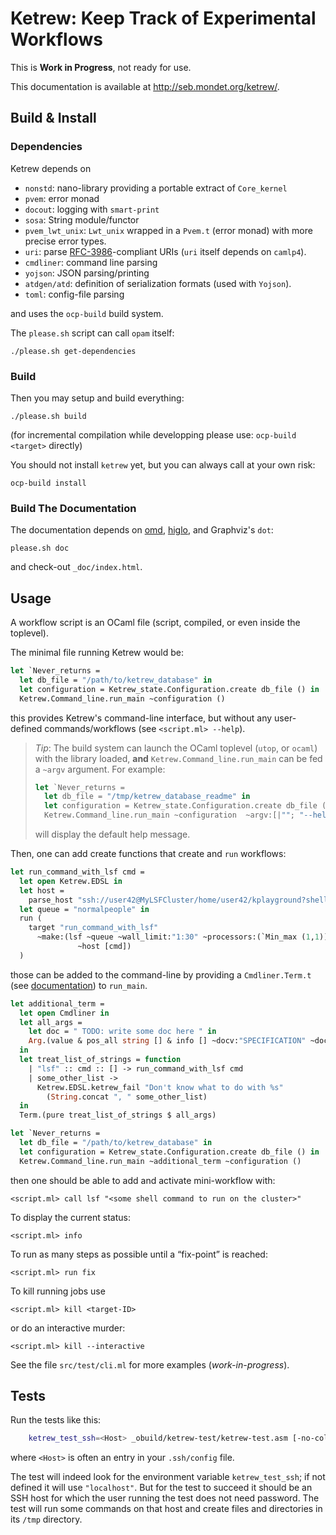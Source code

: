 Ketrew: Keep Track of Experimental Workflows
============================================

This is **Work in Progress**, not ready for use.

This documentation is available at <http://seb.mondet.org/ketrew/>.

Build & Install
---------------

### Dependencies

Ketrew depends on

- `nonstd`: nano-library providing a portable extract of `Core_kernel`
- `pvem`: error monad
- `docout`: logging with `smart-print`
- `sosa`:  String module/functor
- `pvem_lwt_unix`: `Lwt_unix` wrapped in a `Pvem.t` (error monad) with more
precise error types.
- `uri`:
parse [RFC-3986](http://www.ietf.org/rfc/rfc3986.txt)-compliant URIs
(`uri` itself depends on `camlp4`).
- `cmdliner`: command line parsing
- `yojson`: JSON parsing/printing
- `atdgen/atd`: definition of serialization formats (used with `Yojson`).
- `toml`: config-file parsing

and uses the `ocp-build` build system.

The `please.sh` script can call `opam` itself:

    ./please.sh get-dependencies

### Build

Then you may setup and build everything:

    ./please.sh build

(for incremental compilation while developping please use: `ocp-build <target>`
directly)

You should not install `ketrew` yet, but you can always call at your own risk:

    ocp-build install

### Build The Documentation

The documentation depends on [omd](https://github.com/ocaml/omd),
[higlo](http://zoggy.github.io/higlo/),
and Graphviz's `dot`:

    please.sh doc

and check-out `_doc/index.html`.

Usage
-----

A workflow script is an OCaml file (script, compiled, or even inside the
toplevel).

The minimal file running Ketrew would be:

```ocaml
let `Never_returns =
  let db_file = "/path/to/ketrew_database" in
  let configuration = Ketrew_state.Configuration.create db_file () in
  Ketrew.Command_line.run_main ~configuration ()
```

this provides Ketrew's command-line interface, but without any user-defined
commands/workflows (see `<script.ml> --help`).

> *Tip*: The build system can launch the OCaml toplevel (`utop`, or `ocaml`)
> with the library loaded, **and** `Ketrew.Command_line.run_main`
> can be fed a `~argv` argument. For example:
> 
> ```ocaml
> let `Never_returns =
>   let db_file = "/tmp/ketrew_database_readme" in
>   let configuration = Ketrew_state.Configuration.create db_file () in
>   Ketrew.Command_line.run_main ~configuration  ~argv:[|""; "--help"|] ()
> ```
> 
> will display the default help message.

Then, one can add create functions that create and `run` workflows:

```ocaml
let run_command_with_lsf cmd =
  let open Ketrew.EDSL in
  let host = 
    parse_host "ssh://user42@MyLSFCluster/home/user42/kplayground?shell=bash" in
  let queue = "normalpeople" in
  run (
    target "run_command_with_lsf"
      ~make:(lsf ~queue ~wall_limit:"1:30" ~processors:(`Min_max (1,1))
               ~host [cmd])
  )
```

those can be added to the command-line by providing a `Cmdliner.Term.t`
(see [documentation](http://erratique.ch/software/cmdliner))
to `run_main`.

```ocaml
let additional_term =
  let open Cmdliner in
  let all_args =
    let doc = " TODO: write some doc here " in
    Arg.(value & pos_all string [] & info [] ~docv:"SPECIFICATION" ~doc)
  in
  let treat_list_of_strings = function
    | "lsf" :: cmd :: [] -> run_command_with_lsf cmd
    | some_other_list -> 
      Ketrew.EDSL.ketrew_fail "Don't know what to do with %s" 
        (String.concat ", " some_other_list)
  in
  Term.(pure treat_list_of_strings $ all_args)

let `Never_returns =
  let db_file = "/path/to/ketrew_database" in
  let configuration = Ketrew_state.Configuration.create db_file () in
  Ketrew.Command_line.run_main ~additional_term ~configuration ()
```

then one should be able to add and activate mini-workflow with:

    <script.ml> call lsf "<some shell command to run on the cluster>"

To display the current status:

    <script.ml> info

To run as many steps as possible until a “fix-point” is reached:

    <script.ml> run fix

To kill running jobs use

    <script.ml> kill <target-ID>

or do an interactive murder:

    <script.ml> kill --interactive

See the file `src/test/cli.ml` for more examples (*work-in-progress*).


Tests
-----

Run the tests like this:

```bash
    ketrew_test_ssh=<Host> _obuild/ketrew-test/ketrew-test.asm [-no-color]
```

where `<Host>` is often an entry in your `.ssh/config` file.

The test will indeed look for the environment variable `ketrew_test_ssh`; if
not defined it will use `"localhost"`. But for the test to succeed it should be
an SSH host for which the user running the test does not need password.
The test will run some commands on that host and create files and directories
in its `/tmp` directory.



